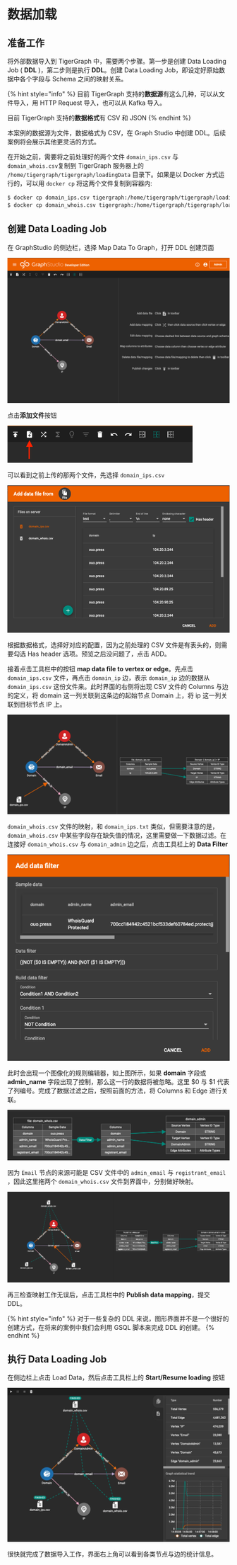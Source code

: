 # 数据加载

## 准备工作

将外部数据导入到 TigerGraph 中，需要两个步骤。第一步是创建 Data Loading Job \( **DDL** \)，第二步则是执行 **DDL**。创建 Data Loading Job，即设定好原始数据中各个字段与 Schema 之间的映射关系。

{% hint style="info" %}
目前 TigerGraph 支持的**数据源**有这么几种，可以从文件导入，用 HTTP Request 导入，也可以从 Kafka 导入。

目前 TigerGraph 支持的**数据格式**有 CSV 和 JSON
{% endhint %}

本案例的数据源为文件，数据格式为 CSV，在 Graph Studio 中创建 DDL。后续案例将会展示其他更灵活的方式。

在开始之前，需要将之前处理好的两个文件 `domain_ips.csv` 与 `domain_whois.csv`复制到 TigerGraph 服务器上的 `/home/tigergraph/tigergraph/loadingData` 目录下。如果是以 Docker 方式运行的，可以用 `docker cp` 将这两个文件复制到容器内:

```bash
$ docker cp domain_ips.csv tigergraph:/home/tigergraph/tigergraph/loadingData/
$ docker cp domain_whois.csv tigergraph:/home/tigergraph/tigergraph/loadingData/
```

## 创建 Data Loading Job

在 GraphStudio 的侧边栏，选择 Map Data To Graph，打开 DDL 创建页面

![Map Data To Graph](../../.gitbook/assets/screen-shot-2020-02-28-at-2.09.59-pm.png)

点击**添加文件**按钮

![](../../.gitbook/assets/screen-shot-2020-02-28-at-2.13.28-pm.png)

可以看到之前上传的那两个文件，先选择 `domain_ips.csv`

![Add File](../../.gitbook/assets/screen-shot-2020-02-28-at-2.17.25-pm.png)

根据数据格式，选择好对应的配置，因为之前处理的 CSV 文件是有表头的，则需要勾选 Has header 选项。预览之后没问题了，点击 ADD。

接着点击工具栏中的按钮 **map data file to vertex or edge**。先点击 `domain_ips.csv` 文件，再点击 `domain_ip` 边，表示 `domain_ip` 边的数据从 `domain_ips.csv` 这份文件来。此时界面的右侧将出现 CSV 文件的 Columns 与边的定义，将 domain 这一列关联到这条边的起始节点 Domain 上，将 ip 这一列关联到目标节点 IP 上。

![](../../.gitbook/assets/screen-shot-2020-02-28-at-2.27.36-pm.png)

`domain_whois.csv` 文件的映射，和 `domain_ips.txt` 类似，但需要注意的是，`domain_whois.csv` 中某些字段存在缺失值的情况，这里需要做一下数据过滤。在连接好 `domain_whois.csv` 与 `domain_admin` 边之后，点击工具栏上的 **Data Filter**

![Data Filter](../../.gitbook/assets/screen-shot-2020-02-28-at-2.33.26-pm.png)

此时会出现一个图像化的规则编辑器，如上图所示，如果 **domain** 字段或 **admin\_name** 字段出现了控制，那么这一行的数据将被忽略。这里 $0 与 $1 代表了列编号。完成了数据过滤之后，按照前面的方法，将 Columns 和 Edge 进行关联。

![Map Columns to Edge](../../.gitbook/assets/screen-shot-2020-02-28-at-2.39.24-pm.png)

因为 `Email` 节点的来源可能是 CSV 文件中的 `admin_email` 与 `registrant_email` ，因此这里拖两个 `domain_whois.csv` 文件到界面中，分别做好映射。

![DDL Overview](../../.gitbook/assets/screen-shot-2020-02-28-at-2.47.31-pm.png)

再三检查映射工作无误后，点击工具栏中的 **Publish data mapping**，提交 DDL。

{% hint style="info" %}
对于一些复杂的 DDL 来说，图形界面并不是一个很好的创建方式，在将来的案例中我们会利用 GSQL 脚本来完成 DDL 的创建。
{% endhint %}

## 执行 Data Loading Job

在侧边栏上点击 Load Data，然后点击工具栏上的 **Start/Resume loading** 按钮

![Run DDL](../../.gitbook/assets/screen-shot-2020-02-28-at-2.58.47-pm.png)

很快就完成了数据导入工作，界面右上角可以看到各类节点与边的统计信息。

